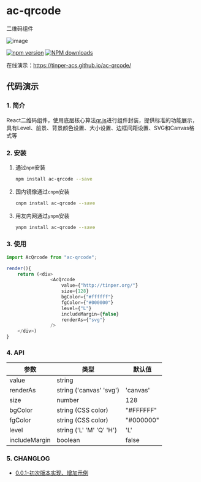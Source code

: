 # ac-qrcode

二维码组件

![image](https://user-images.githubusercontent.com/3817644/53559495-293c0800-3b85-11e9-9094-f6455cbe9ec5.png)

[![npm version](https://img.shields.io/npm/v/ac-qrcode.svg)](https://www.npmjs.com/package/ac-qrcode)
[![NPM downloads](http://img.shields.io/npm/dt/ac-qrcode.svg?style=flat)](https://npmjs.org/package/ac-qrcode)

在线演示：https://tinper-acs.github.io/ac-qrcode/

## 代码演示

### 1. 简介

React二维码组件，使用底层核心算法[qr.js](https://github.com/defunctzombie/qr.js)进行组件封装，提供标准的功能展示，具有Level、前景、背景颜色设置、大小设置、边框间距设置、SVG和Canvas格式等

### 2. 安装

1. 通过`npm`安装
    ```bash
    npm install ac-qrcode --save
    ```
2. 国内镜像通过`cnpm`安装
    ```bash
    cnpm install ac-qrcode --save
    ```
3. 用友内网通过`ynpm`安装
    ```bash
    ynpm install ac-qrcode --save
    ```


### 3. 使用

```js
import AcQrcode from "ac-qrcode";

render(){
    return (<div>
                <AcQrcode
                    value={"http://tinper.org/"}
                    size={128}
                    bgColor={"#ffffff"}
                    fgColor={"#000000"}
                    level={"L"}
                    includeMargin={false}
                    renderAs={"svg"}
                />
    </div>)
}
```

### 4. API

 参数      | 类型                 | 默认值
----------|----------------------|--------------
value   | string             |
renderAs| string ('canvas' 'svg') | 'canvas'
size    | number             | 128
bgColor | string (CSS color) | "#FFFFFF"
fgColor | string (CSS color) | "#000000"
level   | string ('L' 'M' 'Q' 'H')            | 'L'
includeMargin | boolean      | false



### 5. CHANGLOG


* [0.0.1-初次版本实现、增加示例](https://github.com/tinper-acs/ac-qrcode/releases/tag/0.0.1)
